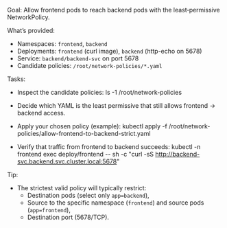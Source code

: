 Goal: Allow frontend pods to reach backend pods with the least‑permissive NetworkPolicy.

What’s provided:
- Namespaces: `frontend`, `backend`
- Deployments: `frontend` (curl image), `backend` (http-echo on 5678)
- Service: `backend/backend-svc` on port 5678
- Candidate policies: `/root/network-policies/*.yaml`

Tasks:
- Inspect the candidate policies:
  ls -1 /root/network-policies

- Decide which YAML is the least permissive that still allows frontend → backend access.

- Apply your chosen policy (example):
  kubectl apply -f /root/network-policies/allow-frontend-to-backend-strict.yaml

- Verify that traffic from frontend to backend succeeds:
  kubectl -n frontend exec deploy/frontend -- sh -c "curl -sS http://backend-svc.backend.svc.cluster.local:5678"

Tip:
- The strictest valid policy will typically restrict:
  - Destination pods (select only `app=backend`),
  - Source to the specific namespace (`frontend`) and source pods (`app=frontend`),
  - Destination port (5678/TCP).

